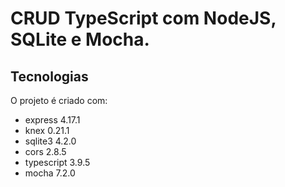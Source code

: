# CRUD TypeScript com NodeJS, SQLite e Mocha.

## Tecnologias
O projeto é criado com:
* express 4.17.1
* knex 0.21.1
* sqlite3 4.2.0
* cors 2.8.5
* typescript 3.9.5
* mocha 7.2.0

